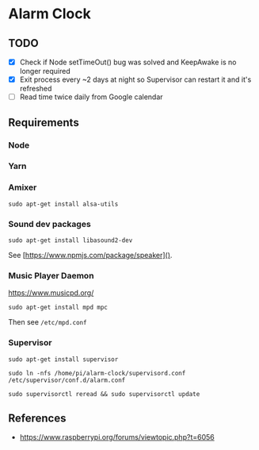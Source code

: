 # Alarm Clock

## TODO

- [x] Check if Node setTimeOut() bug was solved and KeepAwake is no longer required
- [x] Exit process every ~2 days at night so Supervisor can restart it and it's refreshed
- [ ] Read time twice daily from Google calendar

## Requirements

### Node

### Yarn

### Amixer

`sudo apt-get install alsa-utils`

### Sound dev packages

`sudo apt-get install libasound2-dev`

See [https://www.npmjs.com/package/speaker]().

### Music Player Daemon

https://www.musicpd.org/

`sudo apt-get install mpd mpc`

Then see `/etc/mpd.conf`

### Supervisor

```
sudo apt-get install supervisor

sudo ln -nfs /home/pi/alarm-clock/supervisord.conf /etc/supervisor/conf.d/alarm.conf

sudo supervisorctl reread && sudo supervisorctl update
```

## References

- https://www.raspberrypi.org/forums/viewtopic.php?t=6056
